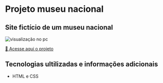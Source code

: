 # Projeto museu nacional

## Site fictício de um museu nacional

<img src="img/gif.gif" alt="visualização no pc">

<a href="https://joselucas77.github.io/museu-nacional/">🔗 Acesse aqui o projeto</a>

## Tecnologias ultilizadas e informações adicionais

- HTML e CSS
